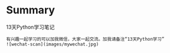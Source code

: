 # Summary
13天Python学习笔记

~~~
有兴趣一起学习的可以加我微信，大家一起交流。加我请备注“13天Python学习”
![wechat-scan](images/mywechat.jpg)